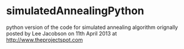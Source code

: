 # simulatedAnnealingPython
python version of the code for simulated annealing algorithm orignally posted by Lee Jacobson on  11th April 2013 at http://www.theprojectspot.com
